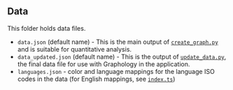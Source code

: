 ## Data

This folder holds data files.
- `data.json` (default name) - This is the main output of [`create_graph.py`](./network/data/data_updated.json) and is suitable for quantitative analysis.
- `data_updated.json` (default name) - This is the output of [`update_data.py`](./network/src/update_data.py), the final data file for use with Graphology in the application.
- `languages.json` - color and language mappings for the language ISO codes in the data (for English mappings, see [`index.ts`](`./app/src/index.ts`))